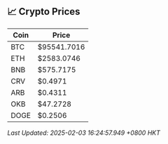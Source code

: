 ## 📈 Crypto Prices

| Coin | Price |
| ---- | ----- |
| BTC | $95541.7016 |
| ETH | $2583.0746 |
| BNB | $575.7175 |
| CRV | $0.4971 |
| ARB | $0.4311 |
| OKB | $47.2728 |
| DOGE | $0.2506 |

_Last Updated: 2025-02-03 16:24:57.949 +0800 HKT_